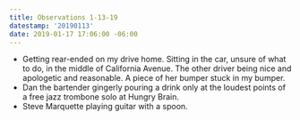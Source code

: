 ```yaml
---
title: Observations 1-13-19
datestamp: '20190113'
date: 2019-01-17 17:06:00 -06:00
---
```


- Getting rear-ended on my drive home. Sitting in the car, unsure of what to do, in the middle of California Avenue. The other driver being nice and apologetic and reasonable. A piece of her bumper stuck in my bumper.
- Dan the bartender gingerly pouring a drink only at the loudest points of a free jazz trombone solo at Hungry Brain.
- Steve Marquette playing guitar with a spoon.
